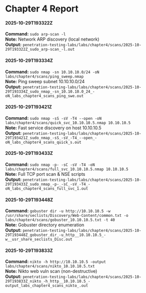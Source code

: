 # Chapter 4 Report


#### 2025-10-29T193322Z
**Command:** `sudo arp-scan -l`  
**Note:** Network ARP discovery (local network)  
**Output:** `penetration-testing-labs/labs/chapter4/scans/2025-10-29T193322Z_sudo_arp-scan_-l.out`


#### 2025-10-29T193334Z
**Command:** `sudo nmap -sn 10.10.10.0/24 -oN labs/chapter4/scans/ping_sweep.nmap`  
**Note:** Ping sweep subnet 10.10.10.0/24  
**Output:** `penetration-testing-labs/labs/chapter4/scans/2025-10-29T193334Z_sudo_nmap_-sn_10.10.10.0_24_-oN_labs_chapter4_scans_ping_swe.out`


#### 2025-10-29T193421Z
**Command:** `sudo nmap -sS -sV -T4 --open -oN labs/chapter4/scans/quick_svc_10.10.10.5.nmap 10.10.10.5`  
**Note:** Fast service discovery on host 10.10.10.5  
**Output:** `penetration-testing-labs/labs/chapter4/scans/2025-10-29T193421Z_sudo_nmap_-sS_-sV_-T4_--open_-oN_labs_chapter4_scans_quick_s.out`


#### 2025-10-29T193433Z
**Command:** `sudo nmap -p- -sC -sV -T4 -oN labs/chapter4/scans/full_svc_10.10.10.5.nmap 10.10.10.5`  
**Note:** Full TCP port scan & NSE scripts  
**Output:** `penetration-testing-labs/labs/chapter4/scans/2025-10-29T193433Z_sudo_nmap_-p-_-sC_-sV_-T4_-oN_labs_chapter4_scans_full_svc_1.out`


#### 2025-10-29T193448Z
**Command:** `gobuster dir -u http://10.10.10.5 -w /usr/share/seclists/Discovery/Web-Content/common.txt -o labs/chapter4/scans/gobuster_10.10.10.5.txt -t 40`  
**Note:** Gobuster directory enumeration  
**Output:** `penetration-testing-labs/labs/chapter4/scans/2025-10-29T193448Z_gobuster_dir_-u_http__10.10.10.5_-w__usr_share_seclists_Disc.out`


#### 2025-10-29T193833Z
**Command:** `nikto -h http://10.10.10.5 -output labs/chapter4/scans/nikto_10.10.10.5.txt`  
**Note:** Nikto web vuln scan (non-destructive)  
**Output:** `penetration-testing-labs/labs/chapter4/scans/2025-10-29T193833Z_nikto_-h_http__10.10.10.5_-output_labs_chapter4_scans_nikto_.out`


